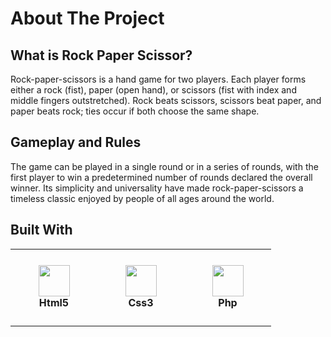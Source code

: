 # About The Project

## What is Rock Paper Scissor?

Rock-paper-scissors is a hand game for two players. Each player forms either a rock (fist), paper (open hand), or scissors (fist with index and middle fingers outstretched). Rock beats scissors, scissors beat paper, and paper beats rock; ties occur if both choose the same shape.

## Gameplay and Rules

The game can be played in a single round or in a series of rounds, with the first player to win a predetermined number of rounds declared the overall winner. Its simplicity and universality have made rock-paper-scissors a timeless classic enjoyed by people of all ages around the world.

## Built With

<table>
  <tr>
    <td align="center" height="123" width="123">
      <img width="50" src="https://cdn.jsdelivr.net/gh/devicons/devicon@latest/icons/html5/html5-plain.svg" />
      </br>
      <strong>Html5</strong>
    </td>
  <td align="center" height="123" width="123">
      <img width="50" src="https://cdn.jsdelivr.net/gh/devicons/devicon@latest/icons/css3/css3-plain.svg"/>
       </br>
       <strong>Css3</strong>
    </td>
     <td align="center" height="123" width="123">
      <img width="50" src="https://cdn.jsdelivr.net/gh/devicons/devicon@latest/icons/javascript/javascript-plain.svg" />
       </br>
       <strong>Php</strong>
    </td>
  </tr>
</table>

